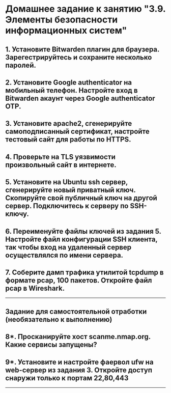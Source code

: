 ﻿# Домашнее задание к занятию "3.9. Элементы безопасности информационных систем"

## 1. Установите Bitwarden плагин для браузера. Зарегестрируйтесь и сохраните несколько паролей.



## 2. Установите Google authenticator на мобильный телефон. Настройте вход в Bitwarden акаунт через Google authenticator OTP.



## 3. Установите apache2, сгенерируйте самоподписанный сертификат, настройте тестовый сайт для работы по HTTPS.



## 4. Проверьте на TLS уязвимости произвольный сайт в интернете.




## 5. Установите на Ubuntu ssh сервер, сгенерируйте новый приватный ключ. Скопируйте свой публичный ключ на другой сервер. Подключитесь к серверу по SSH-ключу.


 
## 6. Переименуйте файлы ключей из задания 5. Настройте файл конфигурации SSH клиента, так чтобы вход на удаленный сервер осуществлялся по имени сервера.



## 7. Соберите дамп трафика утилитой tcpdump в формате pcap, 100 пакетов. Откройте файл pcap в Wireshark.



 ---
## Задание для самостоятельной отработки (необязательно к выполнению)

## 8*. Просканируйте хост scanme.nmap.org. Какие сервисы запущены?

## 9*. Установите и настройте фаервол ufw на web-сервер из задания 3. Откройте доступ снаружи только к портам 22,80,443


 ---


